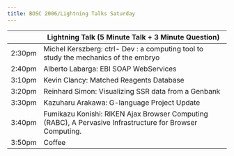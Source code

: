 ```yaml
---
title: BOSC 2006/Lightning Talks Saturday
---
```


|        | Lightning Talk (5 Minute Talk + 3 Minute Question)                                                       |
|--------|----------------------------------------------------------------------------------------------------------|
| 2:30pm | Michel Kerszberg: ctrl- Dev : a computing tool to study the mechanics of the embryo                      |
| 2:40pm | Alberto Labarga: EBI SOAP WebServices                                                                    |
| 3:10pm | Kevin Clancy: Matched Reagents Database                                                                  |
| 3:20pm | Reinhard Simon: Visualizing SSR data from a Genbank                                                      |
| 3:30pm | Kazuharu Arakawa: G-language Project Update                                                              |
| 3:40pm | Fumikazu Konishi: RIKEN Ajax Browser Computing (RABC), A Pervasive Infrastructure for Browser Computing. |
| 3:50pm | Coffee                                                                                                   |


